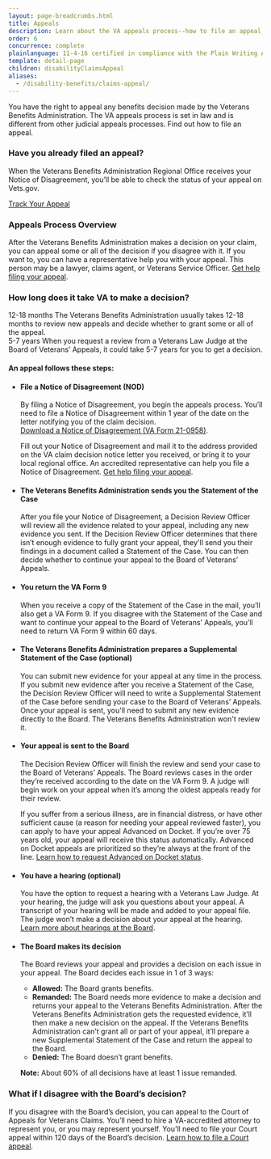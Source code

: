 ```yaml
---
layout: page-breadcrumbs.html
title: Appeals
description: Learn about the VA appeals process--how to file an appeal, the average wait time for a decision, and how to track the status of your appeal.
order: 6
concurrence: complete
plainlanguage: 11-4-16 certified in compliance with the Plain Writing Act
template: detail-page
children: disabilityClaimsAppeal
aliases:
  - /disability-benefits/claims-appeal/
---
```


<div class="va-introtext">
You have the right to appeal any benefits decision made by the Veterans Benefits Administration. The VA appeals process is set in law and is different from other judicial appeals processes. Find out how to file an appeal.
</div>

<div class="feature" markdown="0">

### Have you already filed an appeal?

When the Veterans Benefits Administration Regional Office receives your Notice of Disagreement, you’ll be able to check the status of your appeal on Vets.gov.

<a class="usa-button-primary" href="/track-claims">Track Your Appeal</a>

</div>

<h3>Appeals Process Overview</h3>
<p>
After the Veterans Benefits Administration makes a decision on your claim, you can appeal some or all of the decision if you disagree with it. If you want to, you can have a representative help you with your appeal. This person may be a lawyer, claims agent, or Veterans Service Officer. <a href="/disability/get-help-filing-claim/">Get help filing your appeal</a>.
</p>

<span id="time-to-complete-claim"></span>

### How long does it take VA to make a decision?

  <div class="card information" markdown="0">
    <span class="number">12-18 months</span>
    <span class="description">The Veterans Benefits Administration usually takes 12-18 months to review new appeals and decide whether to grant some or all of the appeal.</span>
  </div>

  <div class="card information" markdown="0">
    <span class="number">5-7 years</span>
    <span class="description">When you request a review from a Veterans Law Judge at the Board of Veterans’ Appeals, it could take 5-7 years for you to get a decision.</span>
  </div>

<section id="appeal-steps">
  <h4>An appeal follows these steps:</h4>

  <ul class="vertical-list-group more-bottom-cushion">
    <li class="list-group-item">
      <div>
        <h4>File a Notice of Disagreement (NOD)</h4>
        <p>
        By filing a Notice of Disagreement, you begin the appeals process. You’ll need to file a Notice of Disagreement within 1 year of the date on the letter notifying you of the claim decision. <br>
        <a href="https://www.vba.va.gov/pubs/forms/VBA-21-0958-ARE.pdf">Download a Notice of Disagreement (VA Form 21-0958)</a>.
        </p>
        <p>
        Fill out your Notice of Disagreement and mail it to the address provided on the VA claim decision notice letter you received, or bring it to your local regional office. An accredited representative can help you file a Notice of Disagreement. <a href="/disability/get-help-filing-claim/">Get help filing your appeal</a>.
        </p>
      </div>
    </li>
    <li class="list-group-item">
      <h4>The Veterans Benefits Administration sends you the Statement of the Case</h4>
      <p>
        After you file your Notice of Disagreement, a Decision Review Officer will review all the evidence related to your appeal, including any new evidence you sent. If the Decision Review Officer determines that there isn’t enough evidence to fully grant your appeal, they'll send you their findings in a document called a Statement of the Case. You can then decide whether to continue your appeal to the Board of Veterans’ Appeals.
      </p>
    </li>
    <li class="list-group-item">
      <h4>You return the VA Form 9</h4>
      <p>
        When you receive a copy of the Statement of the Case in the mail, you’ll also get a VA Form 9. If you disagree with the Statement of the Case and want to continue your appeal to the Board of Veterans’ Appeals, you’ll need to return VA Form 9 within 60 days.
      </p>
    </li>
    <li class="list-group-item">
      <h4>The Veterans Benefits Administration prepares a Supplemental Statement of the Case (optional)</h4>
      <p>
        You can submit new evidence for your appeal at any time in the process. If you submit new evidence after you receive a Statement of the Case, the Decision Review Officer will need to write a Supplemental Statement of the Case before sending your case to the Board of Veterans’ Appeals. Once your appeal is sent, you'll need to submit any new evidence directly to the Board. The Veterans Benefits Administration won't review it.
      </p>
    </li>
    <li class="list-group-item">
      <h4>Your appeal is sent to the Board</h4>
      <p>
      The Decision Review Officer will finish the review and send your case to the Board of Veterans’ Appeals. The Board reviews cases in the order they’re received according to the date on the VA Form 9. A judge will begin work on your appeal when it’s among the oldest appeals ready for their review.
      </p>
      <p>
      If you suffer from a serious illness, are in financial distress, or have other sufficient cause (a reason for needing your appeal reviewed faster), you can apply to have your appeal Advanced on Docket. If you’re over 75 years old, your appeal will receive this status automatically. Advanced on Docket appeals are prioritized so they’re always at the front of the line. <a href="/disability/file-an-appeal/request-priority-review/">Learn how to request Advanced on Docket status</a>.
      </p>
    </li>
    <li class="list-group-item">
      <h4>You have a hearing (optional)</h4>
      <p>
        You have the option to request a hearing with a Veterans Law Judge. At your hearing, the judge will ask you questions about your appeal. A transcript of your hearing will be made and added to your appeal file. The judge won’t make a decision about your appeal at the hearing. <a href="/disability/file-an-appeal/board-of-veterans-appeals/">Learn more about hearings at the Board</a>.
      </p>
    </li>
    <li class="list-group-item">
      <h4>The Board makes its decision</h4>
      <p>
        The Board reviews your appeal and provides a decision on each issue in your appeal. The Board decides each issue in 1 of 3 ways:
      </p>
      <ul>
        <li><strong>Allowed:</strong> The Board grants benefits.</li>
        <li><strong>Remanded:</strong> The Board needs more evidence to make a decision and returns your appeal to the Veterans Benefits Administration. After the Veterans Benefits Administration gets the requested evidence, it’ll then make a new decision on the appeal. If the Veterans Benefits Administration can’t grant all or part of your appeal, it’ll prepare a new Supplemental Statement of the Case and return the appeal to the Board.</li>
        <li><strong>Denied:</strong> The Board doesn’t grant benefits.</li>
      </ul>
      <p><strong>Note:</strong> About 60% of all decisions have at least 1 issue remanded.</p>
    </li>
  </ul>
</section>

### What if I disagree with the Board’s decision?

If you disagree with the Board’s decision, you can appeal to the Court of Appeals for Veterans Claims. You’ll need to hire a VA-accredited attorney to represent you, or you may represent yourself. You’ll need to file your Court appeal within 120 days of the Board’s decision.
[Learn how to file a Court appeal](https://www.uscourts.cavc.gov/appeal.php).

<script type="text/javascript" src="/js/vendor/uswds.min.js"></script>

<!--- TODO: find a proper place to import USWDS JS for static pages -->
